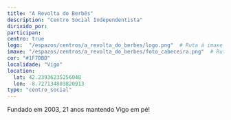 ```yaml
---
title: "A Revolta do Berbês"
description: "Centro Social Independentista"
dirixido_por: 
participan:
centro: true
logo:  "/espazos/centros/a_revolta_do_berbes/logo.png"  # Ruta á imaxe do logo
imaxe: "/espazos/centros/a_revolta_do_berbes/foto_cabeceira.png"  # Ruta á imaxe de fondo
cor: "#1F7DBD"
localidade: "Vigo"
location:
  lat: 42.23936235256048
  lon: -8.727134803820913
type: "centro_social"
---
```


Fundado em 2003, 21 anos mantendo Vigo em pé!